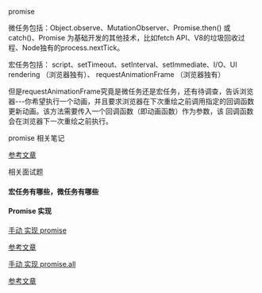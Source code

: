 promise


微任务包括：Object.observe、MutationObserver、Promise.then() 或 catch()、Promise 为基础开发的其他技术，比如fetch API、V8的垃圾回收过程、Node独有的process.nextTick。

宏任务包括： script、setTimeout、setInterval、setImmediate、I/O、UI rendering （浏览器独有）、 requestAnimationFrame （浏览器独有）


但是requestAnimationFrame究竟是微任务还是宏任务，还有待调查，告诉浏览器---你希望执行一个动画，并且要求浏览器在下次重绘之前调用指定的回调函数更新动画。该方法需要传入一个回调函数（即动画函数）作为参数，该
回调函数会在浏览器下一次重绘之前执行。


promise 相关笔记




[参考文章](https://juejin.im/post/6844904077537574919w)


相关面试题


####  宏任务有哪些，微任务有哪些


#### Promise 实现

[手动 实现 promise](./api-promise.js)

[参考文章](https://juejin.im/post/6850037281206566919)

[手动 实现 promise.all](./api-promise-all.js)

[参考文章](https://juejin.im/post/6844904182017687559)












